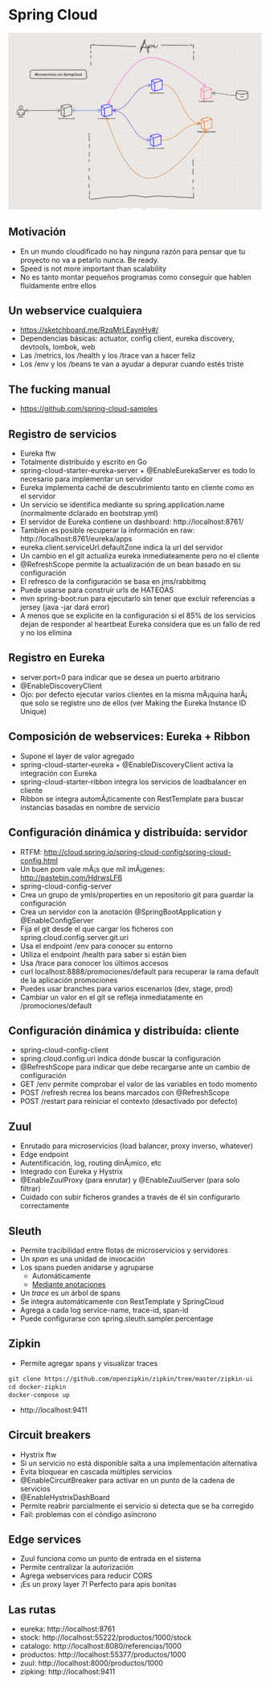 # Spring Cloud

![Arquitectura general](esquema.png)

## Motivación

* En un mundo cloudificado no hay ninguna razón para pensar que tu proyecto no va a petarlo nunca. Be ready.
* Speed is not more important than scalability
* No es tanto montar pequeños programas como conseguir que hablen fluídamente entre ellos



## Un webservice cualquiera

* https://sketchboard.me/RzqMrLEaynHv#/
* Dependencias básicas: actuator, config client, eureka discovery, devtools, lombok, web
* Las /metrics, los /health y los /trace van a hacer feliz
* Los /env y los /beans te van a ayudar a depurar cuando estés triste
  


## The fucking manual

* https://github.com/spring-cloud-samples


## Registro de servicios 

* Eureka ftw 
* Totalmente distribuído y escrito en Go
* spring-cloud-starter-eureka-server + @EnableEurekaServer es todo lo necesario para implementar un servidor
* Eureka implementa caché de descubrimiento tanto en cliente como en el servidor
* Un servicio se identifica mediante su spring.application.name (normalmente dclarado en bootstrap.yml)
* El servidor de Eureka contiene un dashboard: http://localhost:8761/
* También es posible recuperar la información en raw: http://localhost:8761/eureka/apps
* eureka.client.serviceUrl.defaultZone indica la url del servidor
* Un cambio en el git actualiza eureka inmediateamente pero no el cliente
* @RefreshScope permite la actualización de un bean basado en su configuración
* El refresco de la configuración se basa en jms/rabbitmq 
* Puede usarse para construír urls de HATEOAS
* mvn spring-boot:run para ejecutarlo sin tener que excluír referencias a jersey (java -jar dará error)
* A menos que se explicite en la configuración si el 85% de los servicios dejan de responder al heartbeat Eureka considera que es un fallo de red y no los elimina



## Registro en Eureka

* server.port=0 para indicar que se desea un puerto arbitrario
* @EnableDiscoveryClient
* Ojo: por defecto ejecutar varios clientes en la misma mÃ¡quina harÃ¡ que solo se registre uno de ellos (ver Making the Eureka Instance ID Unique) 



## Composición de webservices: Eureka + Ribbon

* Supone el layer de valor agregado
* spring-cloud-starter-eureka + @EnableDiscoveryClient activa la integración con Eureka 
* spring-cloud-starter-ribbon integra los servicios de loadbalancer en cliente
* Ribbon se integra automÃ¡ticamente con RestTemplate para buscar instancias basadas en nombre de servicio 


  
## Configuración dinámica y distribuída: servidor

* RTFM: http://cloud.spring.io/spring-cloud-config/spring-cloud-config.html
* Un buen pom vale mÃ¡s que mil imÃ¡genes: http://pastebin.com/HdrwsLF6
* spring-cloud-config-server
* Crea un grupo de ymls/properties en un repositorio git para guardar la configuración
* Crea un servidor con la anotación @SpringBootApplication y @EnableConfigServer
* Fija el git desde el que cargar los ficheros con spring.cloud.config.server.git.uri
* Usa el endpoint /env para conocer su entorno 
* Utiliza el endpoint /health para saber si están bien
* Usa /trace para conocer los últimos accesos
* curl localhost:8888/promociones/default para recuperar la rama default de la aplicación promociones 
* Puedes usar branches para varios escenarios (dev, stage, prod)
* Cambiar un valor en el git se refleja inmediatamente en /promociones/default 



## Configuración dinámica y distribuída: cliente

* spring-cloud-config-client
* spring.cloud.config.uri indica dónde buscar la configuración 
* @RefreshScope para indicar que debe recargarse ante un cambio de configuración
* GET /env permite comprobar el valor de las variables en todo momento
* POST /refresh recrea los beans marcados con @RefreshScope
* POST /restart para reiniciar el contexto (desactivado por defecto)



## Zuul

* Enrutado para microservicios (load balancer, proxy inverso, whatever)
* Edge endpoint 
* Autentificación, log, routing dinÃ¡mico, etc
* Integrado con Eureka y Hystrix 
* @EnableZuulProxy (para enrutar) y @EnableZuulServer (para solo filtrar)
* Cuidado con subir ficheros grandes a través de él sin configurarlo correctamente

## Sleuth

* Permite tracibilidad entre flotas de microservicios y servidores
* Un *span* es una unidad de invocación
* Los spans pueden anidarse y agruparse
	* Automáticamente
	* [Mediante anotaciones](https://cloud.spring.io/spring-cloud-sleuth/spring-cloud-sleuth.html#_managing_spans_with_annotations)
* Un *trace* es un árbol de spans
* Se integra automáticamente con RestTemplate y SpringCloud
* Agrega a cada log service-name, trace-id, span-id
* Puede configurarse con spring.sleuth.sampler.percentage

## Zipkin

* Permite agregar spans y visualizar traces
```
git clone https://github.com/openzipkin/zipkin/tree/master/zipkin-ui
cd docker-zipkin
docker-compose up
```
* http://localhost:9411

## Circuit breakers

* Hystrix ftw
* Si un servicio no está disponible salta a una implementación alternativa
* Evita bloquear en cascada múltiples servicios 
* @EnableCircuitBreaker para activar en un punto de la cadena de servicios 
* @EnableHystrixDashBoard
* Permite reabrir parcialmente el servicio si detecta que se ha corregido
* Fail: problemas con el cóndigo asíncrono

## Edge services

* Zuul funciona como un punto de entrada en el sistema
* Permite centralizar la autorización
* Agrega webservices para reducir CORS
* ¡Es un proxy layer 7! Perfecto para apis bonitas



## Las rutas

* eureka: http://localhost:8761
* stock: http://localhost:55222/productos/1000/stock
* catalogo: http://localhost:8080/referencias/1000
* productos: http://localhost:55377/productos/1000
* zuul: http://localhost:8000/productos/1000
* zipking: http://localhost:9411








